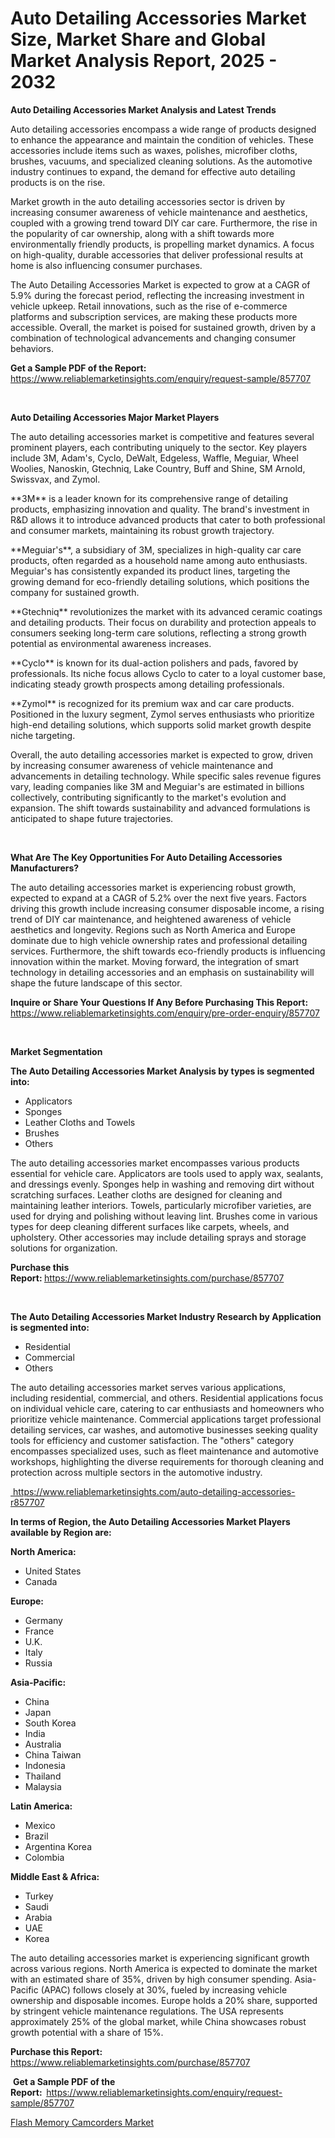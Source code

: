 <p><h1>Auto Detailing Accessories Market Size, Market Share and Global Market Analysis Report, 2025 - 2032</h1></p><p><strong>Auto Detailing Accessories Market Analysis and Latest Trends</strong></p>
<p><p>Auto detailing accessories encompass a wide range of products designed to enhance the appearance and maintain the condition of vehicles. These accessories include items such as waxes, polishes, microfiber cloths, brushes, vacuums, and specialized cleaning solutions. As the automotive industry continues to expand, the demand for effective auto detailing products is on the rise.</p><p>Market growth in the auto detailing accessories sector is driven by increasing consumer awareness of vehicle maintenance and aesthetics, coupled with a growing trend toward DIY car care. Furthermore, the rise in the popularity of car ownership, along with a shift towards more environmentally friendly products, is propelling market dynamics. A focus on high-quality, durable accessories that deliver professional results at home is also influencing consumer purchases.</p><p>The Auto Detailing Accessories Market is expected to grow at a CAGR of 5.9% during the forecast period, reflecting the increasing investment in vehicle upkeep. Retail innovations, such as the rise of e-commerce platforms and subscription services, are making these products more accessible. Overall, the market is poised for sustained growth, driven by a combination of technological advancements and changing consumer behaviors.</p></p>
<p><strong>Get a Sample PDF of the Report:&nbsp;</strong> <a href="https://www.reliablemarketinsights.com/enquiry/request-sample/857707?utm_campaign=2248&utm_medium=2&utm_source=Github&utm_content=ia&utm_term=06022025&utm_id=auto-detailing-accessories">https://www.reliablemarketinsights.com/enquiry/request-sample/857707</a></p>
<p>&nbsp;</p>
<p><strong>Auto Detailing Accessories Major Market Players</strong></p>
<p><p>The auto detailing accessories market is competitive and features several prominent players, each contributing uniquely to the sector. Key players include 3M, Adam's, Cyclo, DeWalt, Edgeless, Waffle, Meguiar, Wheel Woolies, Nanoskin, Gtechniq, Lake Country, Buff and Shine, SM Arnold, Swissvax, and Zymol.</p><p>**3M** is a leader known for its comprehensive range of detailing products, emphasizing innovation and quality. The brand's investment in R&D allows it to introduce advanced products that cater to both professional and consumer markets, maintaining its robust growth trajectory.</p><p>**Meguiar's**, a subsidiary of 3M, specializes in high-quality car care products, often regarded as a household name among auto enthusiasts. Meguiar's has consistently expanded its product lines, targeting the growing demand for eco-friendly detailing solutions, which positions the company for sustained growth.</p><p>**Gtechniq** revolutionizes the market with its advanced ceramic coatings and detailing products. Their focus on durability and protection appeals to consumers seeking long-term care solutions, reflecting a strong growth potential as environmental awareness increases.</p><p>**Cyclo** is known for its dual-action polishers and pads, favored by professionals. Its niche focus allows Cyclo to cater to a loyal customer base, indicating steady growth prospects among detailing professionals.</p><p>**Zymol** is recognized for its premium wax and car care products. Positioned in the luxury segment, Zymol serves enthusiasts who prioritize high-end detailing solutions, which supports solid market growth despite niche targeting.</p><p>Overall, the auto detailing accessories market is expected to grow, driven by increasing consumer awareness of vehicle maintenance and advancements in detailing technology. While specific sales revenue figures vary, leading companies like 3M and Meguiar's are estimated in billions collectively, contributing significantly to the market's evolution and expansion. The shift towards sustainability and advanced formulations is anticipated to shape future trajectories.</p></p>
<p>&nbsp;</p>
<p><strong>What Are The Key Opportunities For Auto Detailing Accessories Manufacturers?</strong></p>
<p><p>The auto detailing accessories market is experiencing robust growth, expected to expand at a CAGR of 5.2% over the next five years. Factors driving this growth include increasing consumer disposable income, a rising trend of DIY car maintenance, and heightened awareness of vehicle aesthetics and longevity. Regions such as North America and Europe dominate due to high vehicle ownership rates and professional detailing services. Furthermore, the shift towards eco-friendly products is influencing innovation within the market. Moving forward, the integration of smart technology in detailing accessories and an emphasis on sustainability will shape the future landscape of this sector.</p></p>
<p><strong>Inquire or Share Your Questions If Any Before Purchasing This Report:</strong> <a href="https://www.reliablemarketinsights.com/enquiry/pre-order-enquiry/857707?utm_campaign=2248&utm_medium=2&utm_source=Github&utm_content=ia&utm_term=06022025&utm_id=auto-detailing-accessories">https://www.reliablemarketinsights.com/enquiry/pre-order-enquiry/857707</a></p>
<p>&nbsp;</p>
<p><strong>Market Segmentation</strong></p>
<p><strong>The Auto Detailing Accessories Market Analysis by types is segmented into:</strong></p>
<p><ul><li>Applicators</li><li>Sponges</li><li>Leather Cloths and Towels</li><li>Brushes</li><li>Others</li></ul></p>
<p><p>The auto detailing accessories market encompasses various products essential for vehicle care. Applicators are tools used to apply wax, sealants, and dressings evenly. Sponges help in washing and removing dirt without scratching surfaces. Leather cloths are designed for cleaning and maintaining leather interiors. Towels, particularly microfiber varieties, are used for drying and polishing without leaving lint. Brushes come in various types for deep cleaning different surfaces like carpets, wheels, and upholstery. Other accessories may include detailing sprays and storage solutions for organization.</p></p>
<p><strong>Purchase this Report:&nbsp;</strong><a href="https://www.reliablemarketinsights.com/purchase/857707?utm_campaign=2248&utm_medium=2&utm_source=Github&utm_content=ia&utm_term=06022025&utm_id=auto-detailing-accessories">https://www.reliablemarketinsights.com/purchase/857707</a></p>
<p>&nbsp;</p>
<p><strong>The Auto Detailing Accessories Market Industry Research by Application is segmented into:</strong></p>
<p><ul><li>Residential</li><li>Commercial</li><li>Others</li></ul></p>
<p><p>The auto detailing accessories market serves various applications, including residential, commercial, and others. Residential applications focus on individual vehicle care, catering to car enthusiasts and homeowners who prioritize vehicle maintenance. Commercial applications target professional detailing services, car washes, and automotive businesses seeking quality tools for efficiency and customer satisfaction. The "others" category encompasses specialized uses, such as fleet maintenance and automotive workshops, highlighting the diverse requirements for thorough cleaning and protection across multiple sectors in the automotive industry.</p></p>
<p><a href="https://www.reliablemarketinsights.com/auto-detailing-accessories-r857707?utm_campaign=2248&utm_medium=2&utm_source=Github&utm_content=ia&utm_term=06022025&utm_id=auto-detailing-accessories">&nbsp;https://www.reliablemarketinsights.com/auto-detailing-accessories-r857707</a></p>
<p><strong>In terms of Region, the Auto Detailing Accessories Market Players available by Region are:</strong></p>
<p>
    <p> <strong> North America: </strong>
        <ul>
            <li>United States</li>
            <li>Canada</li>
        </ul>
        </p> 
    <p> <strong> Europe: </strong>
        <ul>
            <li>Germany</li>
            <li>France</li>
            <li>U.K.</li>
            <li>Italy</li>
            <li>Russia</li>
        </ul>
        </p> 
    <p> <strong> Asia-Pacific: </strong>
        <ul>
            <li>China</li>
            <li>Japan</li>
            <li>South Korea</li>
            <li>India</li>
            <li>Australia</li>
            <li>China Taiwan</li>
            <li>Indonesia</li>
            <li>Thailand</li>
            <li>Malaysia</li>
        </ul>
        </p> 
    <p> <strong> Latin America: </strong>
        <ul>
            <li>Mexico</li>
            <li>Brazil</li>
            <li>Argentina Korea</li>
            <li>Colombia</li>
        </ul>
        </p> 
    <p> <strong> Middle East & Africa: </strong>
        <ul>
            <li>Turkey</li>
            <li>Saudi</li>
            <li>Arabia</li>
            <li>UAE</li>
            <li>Korea</li>
        </ul>
    </p>
    </p>
<p><p>The auto detailing accessories market is experiencing significant growth across various regions. North America is expected to dominate the market with an estimated share of 35%, driven by high consumer spending. Asia-Pacific (APAC) follows closely at 30%, fueled by increasing vehicle ownership and disposable incomes. Europe holds a 20% share, supported by stringent vehicle maintenance regulations. The USA represents approximately 25% of the global market, while China showcases robust growth potential with a share of 15%.</p></p>
<p><strong>Purchase this Report: </strong><a href="https://www.reliablemarketinsights.com/purchase/857707?utm_campaign=2248&utm_medium=2&utm_source=Github&utm_content=ia&utm_term=06022025&utm_id=auto-detailing-accessories">https://www.reliablemarketinsights.com/purchase/857707</a></p>
<p>&nbsp;<strong>Get a Sample PDF of the Report:&nbsp;&nbsp;</strong><a href="https://www.reliablemarketinsights.com/enquiry/request-sample/857707?utm_campaign=2248&utm_medium=2&utm_source=Github&utm_content=ia&utm_term=06022025&utm_id=auto-detailing-accessories">https://www.reliablemarketinsights.com/enquiry/request-sample/857707</a></p>
<p><strong></strong></p>
<p><p><a href="https://github.com/hammelximalschid/Market-Research-Report-List-1/blob/main/flash-memory-camcorders-market.md?utm_campaign=2248&utm_medium=2&utm_source=Github&utm_content=ia&utm_term=06022025&utm_id=auto-detailing-accessories">Flash Memory Camcorders Market</a></p></p>